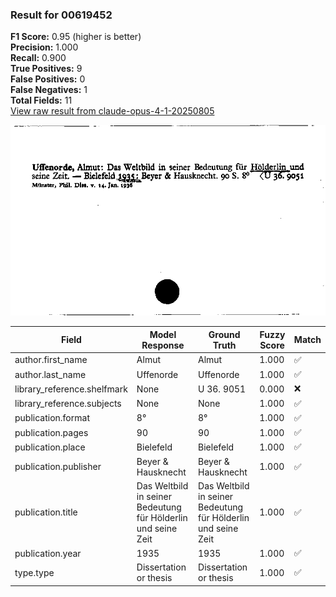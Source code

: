 ### Result for 00619452
**F1 Score:** 0.95 (higher is better)<br>**Precision:** 1.000<br>**Recall:** 0.900<br>**True Positives:** 9<br>**False Positives:** 0<br>**False Negatives:** 1<br>**Total Fields:** 11<br>[View raw result from claude-opus-4-1-20250805](https://github.com/RISE-UNIBAS/humanities_data_benchmark/blob/main/results/2025-09-02/T0146/request_T0146_00619452.json)

<img src="https://github.com/RISE-UNIBAS/humanities_data_benchmark/blob/main/benchmarks/zettelkatalog/images/00619452.jpg?raw=true" alt="00619452" width="600px">

| Field | Model Response | Ground Truth | Fuzzy Score | Match |
|-------|----------------|--------------|-------------|-------|
| author.first_name | Almut | Almut | 1.000 | ✅ |
| author.last_name | Uffenorde | Uffenorde | 1.000 | ✅ |
| library_reference.shelfmark | None | U 36. 9051 | 0.000 | ❌ |
| library_reference.subjects | None | None | 1.000 | ✅ |
| publication.format | 8° | 8° | 1.000 | ✅ |
| publication.pages | 90 | 90 | 1.000 | ✅ |
| publication.place | Bielefeld | Bielefeld | 1.000 | ✅ |
| publication.publisher | Beyer & Hausknecht | Beyer & Hausknecht | 1.000 | ✅ |
| publication.title | Das Weltbild in seiner Bedeutung für Hölderlin und seine Zeit | Das Weltbild in seiner Bedeutung für Hölderlin und seine Zeit | 1.000 | ✅ |
| publication.year | 1935 | 1935 | 1.000 | ✅ |
| type.type | Dissertation or thesis | Dissertation or thesis | 1.000 | ✅ |

